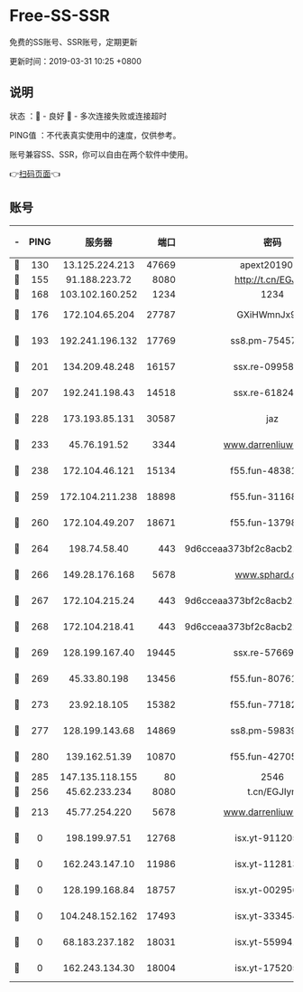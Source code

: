 # Free-SS-SSR

免费的SS账号、SSR账号，定期更新

更新时间：2019-03-31 10:25 +0800

## 说明

状态     ：🙂 - 良好 🙁 - 多次连接失败或连接超时

PING值   ：不代表真实使用中的速度，仅供参考。

账号兼容SS、SSR，你可以自由在两个软件中使用。

👉[扫码页面](https://liesauer.github.io/Free-SS-SSR/)👈

## 账号

|-|PING|服务器|端口|密码|加密方式|区域|
|:----:|:----:|:-----:|-----:|:----:|:----:|:----:|
|🙂|130|13.125.224.213|47669|apext2019001|chacha20|KR|
|🙂|155|91.188.223.72|8080|http://t.cn/EGJIyrl|rc4-md5|RU|
|🙂|168|103.102.160.252|1234|1234|rc4-md5|JP|
|🙂|176|172.104.65.204|27787|GXiHWmnJx94S|aes-256-cfb|JP|
|🙂|193|192.241.196.132|17769|ss8.pm-75457473|aes-256-cfb|US|
|🙂|201|134.209.48.248|16157|ssx.re-09958168|aes-256-cfb|US|
|🙂|207|192.241.198.43|14518|ssx.re-61824417|aes-256-cfb|US|
|🙂|228|173.193.85.131|30587|jaz|aes-256-cfb|US|
|🙂|233|45.76.191.52|3344|www.darrenliuwei.com|aes-256-cfb|JP|
|🙂|238|172.104.46.121|15134|f55.fun-48381477|aes-256-cfb|SG|
|🙂|259|172.104.211.238|18898|f55.fun-31168082|aes-256-cfb|US|
|🙂|260|172.104.49.207|18671|f55.fun-13798673|aes-256-cfb|SG|
|🙂|264|198.74.58.40|443|9d6cceaa373bf2c8acb22e60b6a58be6|aes-256-cfb|US|
|🙂|266|149.28.176.168|5678|www.sphard.com|aes-256-cfb|AU|
|🙂|267|172.104.215.24|443|9d6cceaa373bf2c8acb22e60b6a58be6|aes-256-cfb|US|
|🙂|268|172.104.218.41|443|9d6cceaa373bf2c8acb22e60b6a58be6|aes-256-cfb|US|
|🙂|269|128.199.167.40|19445|ssx.re-57669332|aes-256-cfb|SG|
|🙂|269|45.33.80.198|13456|f55.fun-80761096|aes-256-cfb|US|
|🙂|273|23.92.18.105|15382|f55.fun-77182272|aes-256-cfb|US|
|🙂|277|128.199.143.68|14869|ss8.pm-59839550|aes-256-cfb|SG|
|🙂|280|139.162.51.39|10870|f55.fun-42705355|aes-256-cfb|SG|
|🙂|285|147.135.118.155|80|2546|chacha20|US|
|🙂|256|45.62.233.234|8080|t.cn/EGJIyrl|rc4-md5|CA|
|🙁|213|45.77.254.220|5678|www.darrenliuwei.com|aes-256-cfb|SG|
|🙁|0|198.199.97.51|12768|isx.yt-91120534|aes-256-cfb|US|
|🙁|0|162.243.147.10|11986|isx.yt-11281384|aes-256-cfb|US|
|🙁|0|128.199.168.84|18757|isx.yt-00295653|aes-256-cfb|SG|
|🙁|0|104.248.152.162|17493|isx.yt-33345420|aes-256-cfb|SG|
|🙁|0|68.183.237.182|18031|isx.yt-55994128|aes-256-cfb|SG|
|🙁|0|162.243.134.30|18004|isx.yt-17520529|aes-256-cfb|US|
